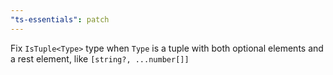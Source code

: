 ```yaml
---
"ts-essentials": patch
---
```


Fix `IsTuple<Type>` type when `Type` is a tuple with both optional elements and a rest element, like `[string?, ...number[]]`
